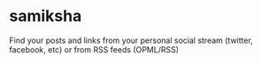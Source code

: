 samiksha
========

Find your posts and links from your personal social stream (twitter, facebook, etc) or from RSS feeds (OPML/RSS)


